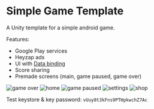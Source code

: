 # Simple Game Template

A Unity template for a simple android game.

Features:
  - Google Play services
  - Heyzap ads
  - UI with [Data binding](https://github.com/paidgeek/DataBind)
  - Score sharing
  - Premade screens (main, game paused, game over)

![game over](https://8b78131b9470fca08e3e24f9442c50deeea8f89d.googledrive.com/host/0B5dN6w6eVDL5TW5vVGVWR1FFcEE/game-over.PNG "Game Over")
![home](https://8b78131b9470fca08e3e24f9442c50deeea8f89d.googledrive.com/host/0B5dN6w6eVDL5TW5vVGVWR1FFcEE/home.PNG "Home")
![game paused](https://8b78131b9470fca08e3e24f9442c50deeea8f89d.googledrive.com/host/0B5dN6w6eVDL5TW5vVGVWR1FFcEE/paused.PNG "Game Paused")
![settings](https://8b78131b9470fca08e3e24f9442c50deeea8f89d.googledrive.com/host/0B5dN6w6eVDL5TW5vVGVWR1FFcEE/settings.PNG "Settings")
![shop](https://8b78131b9470fca08e3e24f9442c50deeea8f89d.googledrive.com/host/0B5dN6w6eVDL5TW5vVGVWR1FFcEE/shop.PNG "Shop")

Test keystore & key password: `vUuy8t3kFns9PTHpkwchZ7Ac`
